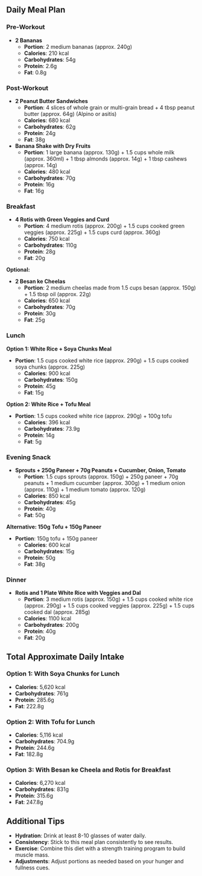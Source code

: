 

## Daily Meal Plan

### Pre-Workout
- **2 Bananas**
  - **Portion**: 2 medium bananas (approx. 240g)
  - **Calories**: 210 kcal
  - **Carbohydrates**: 54g
  - **Protein**: 2.6g
  - **Fat**: 0.8g

### Post-Workout
- **2 Peanut Butter Sandwiches**
  - **Portion**: 4 slices of whole grain or multi-grain bread + 4 tbsp peanut butter (approx. 64g) (Alpino or asitis)
  - **Calories**: 680 kcal
  - **Carbohydrates**: 62g
  - **Protein**: 24g
  - **Fat**: 38g
- **Banana Shake with Dry Fruits**
  - **Portion**: 1 large banana (approx. 130g) + 1.5 cups whole milk (approx. 360ml) + 1 tbsp almonds (approx. 14g) + 1 tbsp cashews (approx. 14g)
  - **Calories**: 480 kcal
  - **Carbohydrates**: 70g
  - **Protein**: 16g
  - **Fat**: 16g

### Breakfast
- **4 Rotis with Green Veggies and Curd**
  - **Portion**: 4 medium rotis (approx. 200g) + 1.5 cups cooked green veggies (approx. 225g) + 1.5 cups curd (approx. 360g)
  - **Calories**: 750 kcal
  - **Carbohydrates**: 110g
  - **Protein**: 28g
  - **Fat**: 20g

**Optional:**

- **2 Besan ke Cheelas**
  - **Portion**: 2 medium cheelas made from 1.5 cups besan (approx. 150g) + 1.5 tbsp oil (approx. 22g)
  - **Calories**: 650 kcal
  - **Carbohydrates**: 70g
  - **Protein**: 30g
  - **Fat**: 25g

### Lunch
**Option 1: White Rice + Soya Chunks Meal**
- **Portion**: 1.5 cups cooked white rice (approx. 290g) + 1.5 cups cooked soya chunks (approx. 225g)
  - **Calories**: 900 kcal
  - **Carbohydrates**: 150g
  - **Protein**: 45g
  - **Fat**: 15g

**Option 2: White Rice + Tofu Meal**
- **Portion**: 1.5 cups cooked white rice (approx. 290g) + 100g tofu
  - **Calories**: 396 kcal
  - **Carbohydrates**: 73.9g
  - **Protein**: 14g
  - **Fat**: 5g

### Evening Snack
- **Sprouts + 250g Paneer + 70g Peanuts + Cucumber, Onion, Tomato**
  - **Portion**: 1.5 cups sprouts (approx. 150g) + 250g paneer + 70g peanuts + 1 medium cucumber (approx. 300g) + 1 medium onion (approx. 110g) + 1 medium tomato (approx. 120g)
  - **Calories**: 850 kcal
  - **Carbohydrates**: 45g
  - **Protein**: 40g
  - **Fat**: 50g

**Alternative: 150g Tofu + 150g Paneer**
- **Portion**: 150g tofu + 150g paneer
  - **Calories**: 600 kcal
  - **Carbohydrates**: 15g
  - **Protein**: 50g
  - **Fat**: 38g

### Dinner
- **Rotis and 1 Plate White Rice with Veggies and Dal**
  - **Portion**: 3 medium rotis (approx. 150g) + 1.5 cups cooked white rice (approx. 290g) + 1.5 cups cooked veggies (approx. 225g) + 1.5 cups cooked dal (approx. 285g)
  - **Calories**: 1100 kcal
  - **Carbohydrates**: 200g
  - **Protein**: 40g
  - **Fat**: 20g

## Total Approximate Daily Intake

### Option 1: With Soya Chunks for Lunch
- **Calories**: 5,620 kcal
- **Carbohydrates**: 761g
- **Protein**: 285.6g
- **Fat**: 222.8g

### Option 2: With Tofu for Lunch
- **Calories**: 5,116 kcal
- **Carbohydrates**: 704.9g
- **Protein**: 244.6g
- **Fat**: 182.8g

### Option 3: With Besan ke Cheela and Rotis for Breakfast
- **Calories**: 6,270 kcal
- **Carbohydrates**: 831g
- **Protein**: 315.6g
- **Fat**: 247.8g

## Additional Tips
- **Hydration**: Drink at least 8-10 glasses of water daily.
- **Consistency**: Stick to this meal plan consistently to see results.
- **Exercise**: Combine this diet with a strength training program to build muscle mass.
- **Adjustments**: Adjust portions as needed based on your hunger and fullness cues.

